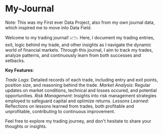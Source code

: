 # My-Journal

Note: This was my First ever Data Project, also from my own journal data, which inspired me to move into Data Field.

Welcome to my trading journal! 📈📉 
Here, I document my trading entries, exit, logic behind my trade, and other insights as I navigate the dynamic world of financial markets. Through this journal, I aim to track my trades, analyze patterns, and continuously learn from both successes and setbacks.

**Key Features**:

*Trade Logs*: Detailed records of each trade, including entry and exit points, position size, and reasoning behind the trade.
*Market Analysis*: Regular updates on market conditions, technical and losses occured, and potential opportunities.
*Risk Management*: Insights into risk management strategies employed to safeguard capital and optimize returns.
*Lessons Learned*: Reflections on lessons learned from trades, both profitable and unprofitable, contributing to continuous improvement.

Feel free to explore my trading journey, and don't hesitate to share your thoughts or insights.

